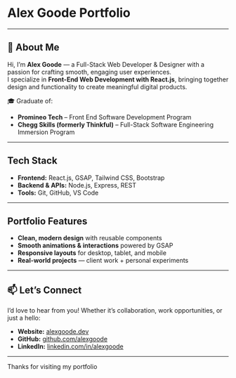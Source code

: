 # Alex Goode Portfolio

---

## 👋 About Me
Hi, I’m **Alex Goode** — a Full-Stack Web Developer & Designer with a passion for crafting smooth, engaging user experiences.  
I specialize in **Front-End Web Development with React.js**, bringing together design and functionality to create meaningful digital products.  

🎓 Graduate of:
- **Promineo Tech** – Front End Software Development Program  
- **Chegg Skills (formerly Thinkful)** – Full-Stack Software Engineering Immersion Program  

---

##  Tech Stack
- **Frontend:** React.js, GSAP, Tailwind CSS, Bootstrap  
- **Backend & APIs:** Node.js, Express, REST  
- **Tools:** Git, GitHub, VS Code  

---

##  Portfolio Features
- **Clean, modern design** with reusable components  
- **Smooth animations & interactions** powered by GSAP  
- **Responsive layouts** for desktop, tablet, and mobile  
- **Real-world projects** — client work + personal experiments  

---

## 📫 Let’s Connect
I’d love to hear from you! Whether it’s collaboration, work opportunities, or just a hello:  

- **Website:** [alexgoode.dev](#)  
- **GitHub:** [github.com/alexgoode](#)  
- **LinkedIn:** [linkedin.com/in/alexgoode](#)  

---

Thanks for visiting my portfolio 
